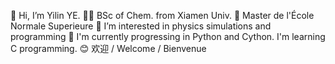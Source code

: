 👋 Hi, I’m Yilin YE.
🙋‍♂️ BSc of Chem. from Xiamen Univ.
🎩 Master de l'École Normale Superieure
👀 I’m interested in physics simulations and programming
🌱 I'm currently progressing in Python and Cython. I'm learning C programming.
😊 欢迎 / Welcome / Bienvenue 
